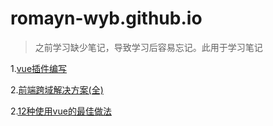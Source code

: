# romayn-wyb.github.io
> 之前学习缺少笔记，导致学习后容易忘记。此用于学习笔记

1.[vue插件编写](https://github.com/romayn-wyb/romayn-wyb.github.io/issues/1)

2.[前端跨域解决方案(全)](https://github.com/romayn-wyb/romayn-wyb.github.io/issues/2)

2.[12种使用vue的最佳做法](https://github.com/romayn-wyb/romayn-wyb.github.io/issues/4)
